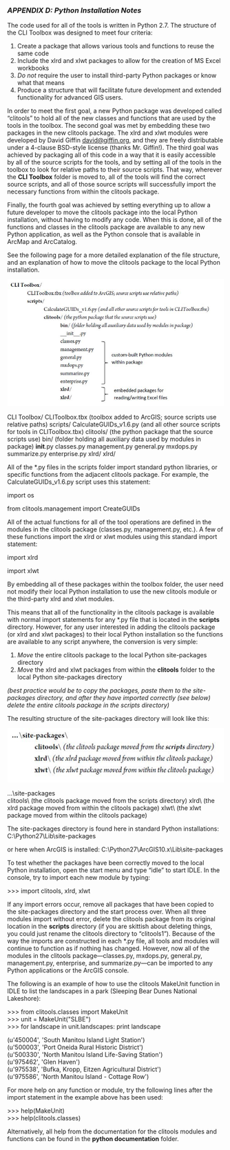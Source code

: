 ### *APPENDIX D: Python Installation Notes*

The code used for all of the tools is written in Python 2.7. The structure of the CLI Toolbox was designed to meet four criteria:

  1. Create a package that allows various tools and functions to reuse the same code
  1. Include the xlrd and xlwt packages to allow for the creation of MS Excel workbooks
  1. *Do not* require the user to install third-party Python packages or know what that means
  1. Produce a structure that will facilitate future development and extended functionality for advanced GIS users.
  
In order to meet the first goal, a new Python package was developed called “clitools” to hold all of the new classes and functions that are used by the tools in the toolbox. The second goal was met by embedding these two packages in the new clitools package. The xlrd and xlwt modules were developed by David Giffin <david@giffin.org>, and they are freely distributable under a 4-clause BSD-style license (thanks Mr. Giffin!). The third goal was achieved by packaging all of this code in a way that it is easily accessible by all of the source scripts for the tools, and by setting all of the tools in the toolbox to look for relative paths to their source scripts. That way, wherever the **CLI Toolbox** folder is moved to, all of the tools will find the correct source scripts, and all of those source scripts will successfully import the necessary functions from within the clitools package.

Finally, the fourth goal was achieved by setting everything up to allow a future developer to move the clitools package into the local Python installation, without having to modify any code. When this is done, all of the functions and classes in the clitools package are available to any new Python application, as well as the Python console that is available in ArcMap and ArcCatalog.

See the following page for a more detailed explanation of the file structure, and an explanation of how to move the clitools package to the local Python installation.


![CLIToolbxFileStr](img/AppD_CLIToolbox_FileStr.JPG "CLI Toolbox File Structure")


CLI Toolbox/
CLIToolbox.tbx (toolbox added to ArcGIS; source scripts use relative paths)
scripts/
CalculateGUIDs_v1.6.py (and all other source scripts for tools in CLIToolbox.tbx)
clitools/ (the python package that the source scripts use)
bin/ (folder holding all auxiliary data used by modules in package)
__init__.py
classes.py
management.py
general.py
mxdops.py
summarize.py
enterprise.py
xlrd/
xlrd/


All of the \*.py files in the scripts folder import standard python libraries, or specific functions from the adjacent clitools package. For example, the CalculateGUIDs_v1.6.py script uses this statement:

import os

from clitools.management import CreateGUIDs

All of the actual functions for all of the tool operations are defined in the modules in the clitools package (classes.py, management.py, etc.). A few of these functions import the xlrd or xlwt modules using this standard import statement:

import xlrd

import xlwt

By embedding all of these packages within the toolbox folder, the user need not modify their local Python installation to use the new clitools module or the third-party xlrd and xlwt modules.

This means that all of the functionality in the clitools package is available with normal import statements for any \*.py file that is located in the **scripts** directory. However, for any user interested in adding the clitools package (or xlrd and xlwt packages) to their local Python installation so the functions are available to any script anywhere, the conversion is very simple:

  1. *Move* the entire clitools package to the local Python site-packages directory
  1. *Move* the xlrd and xlwt packages from within the **clitools** folder to the local Python site-packages directory

*(best practice would be to copy the packages, paste them to the site-packages directory, and after they have imported correctly (see below) delete the entire clitools package in the scripts directory)*

The resulting structure of the site-packages directory will look like this:

![SitePkgDir](img/AppD_SitePkgDir.JPG "Site Package Directory")

…\site-packages\
clitools\ (the clitools package moved from the scripts directory)
xlrd\ (the xlrd package moved from within the clitools package)
xlwt\ (the xlwt package moved from within the clitools package)

The site-packages directory is found here in standard Python installations:
C:\Python27\Lib\site-packages

or here when ArcGIS is installed:
C:\Python27\ArcGIS10.x\Lib\site-packages

To test whether the packages have been correctly moved to the local Python installation, open the start menu and type “idle” to start IDLE. In the console, try to import each new module by typing:

\>>> import clitools, xlrd, xlwt

If any import errors occur, remove all packages that have been copied to the site-packages directory and the start process over. When all three modules import without error, delete the clitools package from its original location in the **scripts** directory (if you are skittish about deleting things, you could just rename the clitools directory to “clitools1”). Because of the way the imports are constructed in each \*.py file, all tools and modules will continue to function as if nothing has changed. However, now all of the modules in the clitools package—classes.py, mxdops.py, general.py, management.py, enterprise, and summarize.py—can be imported to any Python applications or the ArcGIS console.

The following is an example of how to use the clitools MakeUnit function in IDLE to list the landscapes in a park (Sleeping Bear Dunes National Lakeshore):

\>>> from clitools.classes import MakeUnit\
\>>> unit = MakeUnit("SLBE")\
\>>> for landscape in unit.landscapes:
print landscape
     
\(u'450004', 'South Manitou Island Light Station')\
\(u'500003', 'Port Oneida Rural Historic District')\
(u'500330', 'North Manitou Island Life-Saving Station')\
(u'975462', 'Glen Haven')\
(u'975538', 'Bufka, Kropp, Eitzen Agricultural District')\
(u'975586', 'North Manitou Island - Cottage Row')

For more help on any function or module, try the following lines after the import statement in the example above has been used:

\>>> help(MakeUnit)\
\>>> help(clitools.classes)

Alternatively, all help from the documentation for the clitools modules and functions can be found in the **python documentation** folder.
